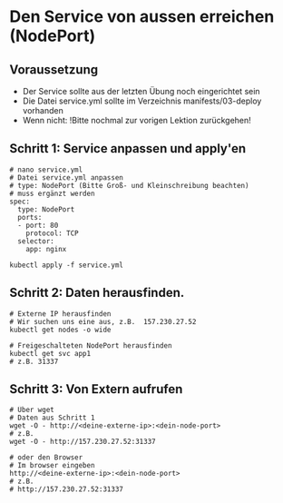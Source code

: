 # Den Service von aussen erreichen (NodePort) 

## Voraussetzung

  * Der Service sollte aus der letzten Übung noch eingerichtet sein
  * Die Datei service.yml sollte im Verzeichnis manifests/03-deploy vorhanden
  * Wenn nicht: !Bitte nochmal zur vorigen Lektion zurückgehen!


## Schritt 1: Service anpassen und apply'en

```
# nano service.yml 
# Datei service.yml anpassen
# type: NodePort (Bitte Groß- und Kleinschreibung beachten)
# muss ergänzt werden
spec:
  type: NodePort
  ports:
  - port: 80
    protocol: TCP
  selector:
    app: nginx
```

```
kubectl apply -f service.yml
```

## Schritt 2: Daten herausfinden.

```
# Externe IP herausfinden
# Wir suchen uns eine aus, z.B.  157.230.27.52
kubectl get nodes -o wide

# Freigeschalteten NodePort herausfinden
kubectl get svc app1
# z.B. 31337 
```

## Schritt 3: Von Extern aufrufen 

```
# Über wget
# Daten aus Schritt 1
wget -O - http://<deine-externe-ip>:<dein-node-port>
# z.B.
wget -O - http://157.230.27.52:31337
```

```
# oder den Browser
# Im browser eingeben
http://<deine-externe-ip>:<dein-node-port>
# z.B.
# http://157.230.27.52:31337
```
```
